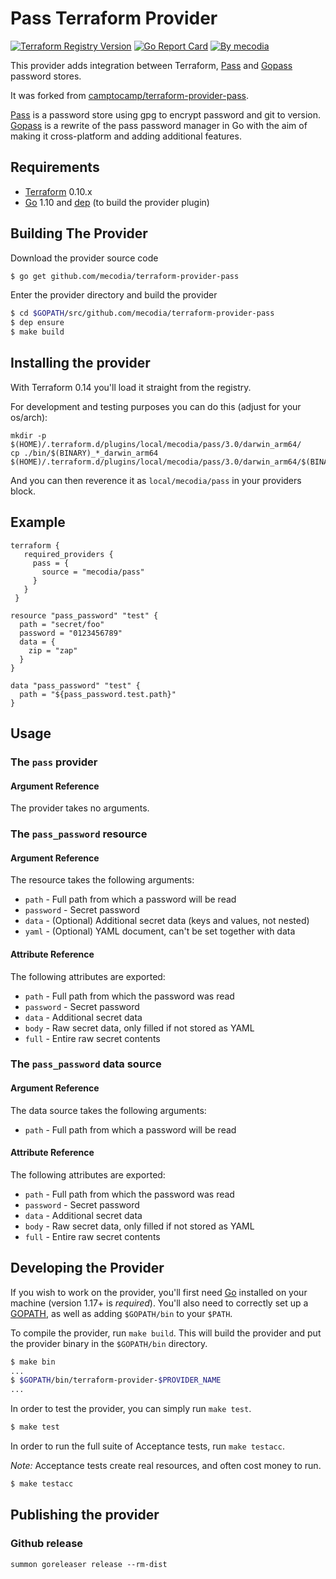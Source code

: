 # Pass Terraform Provider

[![Terraform Registry Version](https://img.shields.io/badge/dynamic/json?color=blue&label=registry&query=%24.version&url=https%3A%2F%2Fregistry.terraform.io%2Fv1%2Fproviders%2Fmecodia%2Fpass)](https://registry.terraform.io/providers/mecodia/pass)
[![Go Report Card](https://goreportcard.com/badge/github.com/mecodia/terraform-provider-pass)](https://goreportcard.com/report/github.com/mecodia/terraform-provider-pass)
[![By mecodia](https://img.shields.io/badge/by-mecodia-fb7047.svg)](https://www.mecodia.com)

This provider adds integration between Terraform, [Pass][] and [Gopass][] password stores.

It was forked from [camptocamp/terraform-provider-pass](https://github.com/camptocamp/terraform-provider-pass).

[Pass][] is a password store using gpg to encrypt password and git to version.
[Gopass][] is a rewrite of the pass password manager in Go with the aim of making it cross-platform and adding additional features.

## Requirements

- [Terraform](https://www.terraform.io/downloads.html) 0.10.x
- [Go](https://golang.org/doc/install) 1.10 and [dep](https://golang.github.io/dep/) (to build the provider plugin)

## Building The Provider

Download the provider source code

```sh
$ go get github.com/mecodia/terraform-provider-pass
```

Enter the provider directory and build the provider

```sh
$ cd $GOPATH/src/github.com/mecodia/terraform-provider-pass
$ dep ensure
$ make build
```

## Installing the provider

With Terraform 0.14 you'll load it straight from the registry.

For development and testing purposes you can do this (adjust for your os/arch):

```shell
mkdir -p $(HOME)/.terraform.d/plugins/local/mecodia/pass/3.0/darwin_arm64/
cp ./bin/$(BINARY)_*_darwin_arm64 $(HOME)/.terraform.d/plugins/local/mecodia/pass/3.0/darwin_arm64/$(BINARY)
```

And you can then reverence it as `local/mecodia/pass` in your providers block.

## Example

```hcl
terraform {
   required_providers {
     pass = {
       source = "mecodia/pass"
     }
   }
 }

resource "pass_password" "test" {
  path = "secret/foo"
  password = "0123456789"
  data = {
    zip = "zap"
  }
}

data "pass_password" "test" {
  path = "${pass_password.test.path}"
}
```

## Usage

### The `pass` provider

#### Argument Reference

The provider takes no arguments.

### The `pass_password` resource

#### Argument Reference

The resource takes the following arguments:

- `path` - Full path from which a password will be read
- `password` - Secret password
- `data` - (Optional) Additional secret data (keys and values, not nested)
- `yaml` - (Optional) YAML document, can't be set together with data

#### Attribute Reference

The following attributes are exported:

- `path` - Full path from which the password was read
- `password` - Secret password
- `data` - Additional secret data
- `body` - Raw secret data, only filled if not stored as YAML
- `full` - Entire raw secret contents

### The `pass_password` data source

#### Argument Reference

The data source takes the following arguments:

- `path` - Full path from which a password will be read

#### Attribute Reference

The following attributes are exported:

- `path` - Full path from which the password was read
- `password` - Secret password
- `data` - Additional secret data
- `body` - Raw secret data, only filled if not stored as YAML
- `full` - Entire raw secret contents

## Developing the Provider

If you wish to work on the provider, you'll first need [Go](http://www.golang.org) installed on your machine (version 1.17+ is _required_). You'll also need to correctly set up a [GOPATH](http://golang.org/doc/code.html#GOPATH), as well as adding `$GOPATH/bin` to your `$PATH`.

To compile the provider, run `make build`. This will build the provider and put the provider binary in the `$GOPATH/bin` directory.

```sh
$ make bin
...
$ $GOPATH/bin/terraform-provider-$PROVIDER_NAME
...
```

In order to test the provider, you can simply run `make test`.

```sh
$ make test
```

In order to run the full suite of Acceptance tests, run `make testacc`.

_Note:_ Acceptance tests create real resources, and often cost money to run.

```sh
$ make testacc
```

## Publishing the provider

### Github release

```shell
summon goreleaser release --rm-dist
```

[pass]: https://www.passwordstore.org
[gopass]: https://www.gopass.pw
